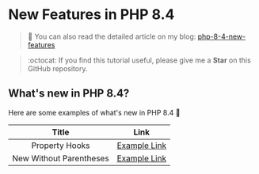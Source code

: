 # New Features in PHP 8.4

> 📝 You can also read the detailed article on my blog:
[php-8-4-new-features](https://www.damian-freelance.com/blog/php-8-4-new-features)

> :octocat: If you find this tutorial useful, please give me a **Star** on this GitHub repository.

## What's new in PHP 8.4?

Here are some examples of what's new in PHP 8.4 🐘

| Title | Link |
|:---:|:---:|
| Property Hooks | [Example Link](https://github.com/s-damian/php-8-4-new-features/blob/main/property-hooks.php) |
| New Without Parentheses | [Example Link](https://github.com/s-damian/php-8-4-new-features/blob/main/new-without-parentheses.php) |